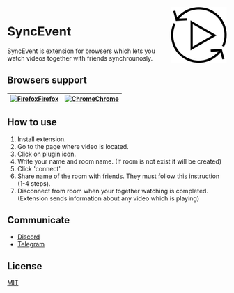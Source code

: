 <img src="plugin/icons/icon128.png" alt="SyncEvent logo" align="right" />

# SyncEvent
SyncEvent is extension for browsers which lets you watch videos together with friends synchrounosly.

## Browsers support
|[<img src="https://raw.githubusercontent.com/alrra/browser-logos/master/src/firefox/firefox_48x48.png" alt="Firefox" width="24px" height="24px" />Firefox ](https://addons.mozilla.org/ru/firefox/addon/syncevent/) |[<img src="https://raw.githubusercontent.com/alrra/browser-logos/master/src/chrome/chrome_48x48.png" alt="Chrome" width="24px" height="24px" />Chrome](https://chrome.google.com/webstore/detail/syncevent/ggiafipgeeaaahnjamgpjcgkdpanhddg)|
| --------- | --------- |

## How to use
1. Install extension.
2. Go to the page where video is located.
3. Click on plugin icon.
4. Write your name and room name. (If room is not exist it will be created)
5. Click 'connect'.
6. Share name of the room with friends. They must follow this instruction (1-4 steps).
7. Disconnect from room when your together watching is completed. (Extension sends information about any video which is playing)

## Communicate
 - [Discord](https://discord.gg/7AYpju4)
 - [Telegram](https://t.me/syncevent)

## License
[MIT](https://choosealicense.com/licenses/mit/)